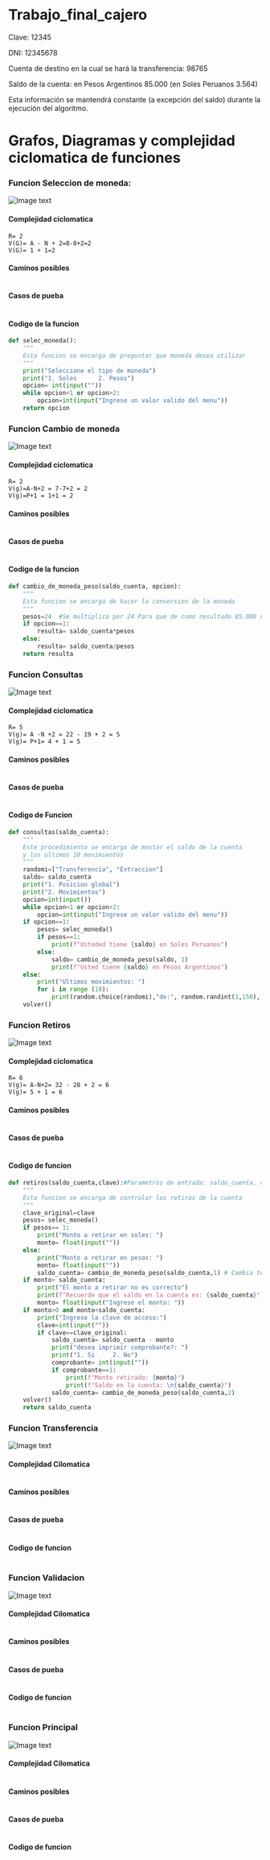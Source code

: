 # Trabajo_final_cajero
Clave: 12345

DNI: 12345678

Cuenta de destino en la cual se hará la transferencia: 98765

Saldo de la cuenta: en Pesos Argentinos 85.000 (en Soles Peruanos 3.564)

Esta información se mantendrá constante (a excepción del saldo) durante la ejecución del
algoritmo.

# Grafos, Diagramas y complejidad ciclomatica de funciones 

### Funcion Seleccion de moneda:
![Image text](https://github.com/JuannHerna/Trabajo_final_cajero/blob/main/imagenes_de_diagramas/seleccion_moneda.jpg)
#### Complejidad ciclomatica
```
R= 2
V(G)= A - N + 2=8-8+2=2
V(G)= 1 + 1=2
```
#### Caminos posibles
```
```
#### Casos de pueba
```
```
#### Codigo de la funcion
``` python
def selec_moneda():
    """
    Esta funcion se encarga de preguntar que moneda desea utilizar
    """
    print("Seleccione el tipo de moneda")
    print("1. Soles      2. Pesos")
    opcion= int(input(""))
    while opcion<1 or opcion>2:
        opcion=int(input("Ingrese un valor valido del menu"))
    return opcion
```

### Funcion Cambio de moneda
![Image text](https://github.com/JuannHerna/Trabajo_final_cajero/blob/main/imagenes_de_diagramas/cambio_de_moneda.jpg)
#### Complejidad ciclomatica
```
R= 2
V(g)=A-N+2 = 7-7+2 = 2
V(g)=P+1 = 1+1 = 2
```
#### Caminos posibles
```
```
#### Casos de pueba
```
```
#### Codigo de la funcion
``` python
def cambio_de_moneda_peso(saldo_cuenta, opcion):
    """
    Esta funcion se encarga de hacer la conversion de la moneda
    """
    pesos=24  #Se multiplica por 24 Para que de como resultado 85.000 o el resultado en pesos pedido
    if opcion==1:
        resulta= saldo_cuenta*pesos
    else:
        resulta= saldo_cuenta/pesos
    return resulta
```
### Funcion Consultas
![Image text](https://github.com/JuannHerna/Trabajo_final_cajero/blob/main/imagenes_de_diagramas/consultas.jpg)

#### Complejidad ciclomatica
```
R= 5
V(g)= A -N +2 = 22 - 19 + 2 = 5
V(g)= P+1= 4 + 1 = 5
```
#### Caminos posibles
```
```
#### Casos de pueba
```
```

#### Codigo de Funcion
```python
def consultas(saldo_cuenta):
    """
    Este procedimiento se encarga de mostar el saldo de la cuenta
    y los ultimos 10 movimientos
    """
    randomi=["Transferencia", "Extraccion"]
    saldo= saldo_cuenta
    print("1. Posicion global")
    print("2. Movimientos")
    opcion=int(input())
    while opcion<1 or opcion>2:
        opcion=int(input("Ingrese un valor valido del menu"))
    if opcion==1:
        pesos= selec_moneda()
        if pesos==1:
            print(f"Usteded tiene {saldo} en Soles Peruanos")
        else:
            saldo= cambio_de_moneda_peso(saldo, 1)
            print(f"Usted tiene {saldo} en Pesos Argentinos")
    else:
        print("Ultimos movimientos: ")
        for i in range (10):
            print(random.choice(randomi),"de:", random.randint(1,150), "pesos")
    volver()  
```
### Funcion Retiros
![Image text](https://github.com/JuannHerna/Trabajo_final_cajero/blob/main/imagenes_de_diagramas/retiros.jpg)
#### Complejidad ciclomatica
```
R= 6
V(g)= A-N+2= 32 - 28 + 2 = 6
V(g)= 5 + 1 = 6
```
#### Caminos posibles
```
```
#### Casos de pueba
```
```

#### Codigo de funcion
``` python
def retiros(saldo_cuenta,clave):#Parametros de entrada: saldo_cuenta, clave
    """
    Esta funcion se encarga de controlar los retiros de la cuenta
    """
    clave_original=clave
    pesos= selec_moneda()
    if pesos== 1:
        print("Monto a retirar en soles: ")
        monto= float(input(""))
    else:
        print("Monto a retirar en pesos: ")
        monto= float(input(""))
        saldo_cuenta= cambio_de_moneda_peso(saldo_cuenta,1) # Cambia todo el monto a pesos argentinos
    if monto> saldo_cuenta:
        print("El monto a retirar no es correcto")
        print(f"Recuerde que el saldo en la cuenta es: {saldo_cuenta}")
        monto= float(input("Ingrese el monto: "))
    if monto>0 and monto<saldo_cuenta:
        print("Ingrese la clave de acceso:")
        clave=int(input(""))
        if clave==clave_original:
            saldo_cuenta= saldo_cuenta - monto
            print("desea imprimir comprobante?: ")
            print("1. Si     2. No")
            comprobante= int(input(""))
            if comprobante==1:
                print(f"Monto retirado: {monto}")
                print(f"Saldo en la cuenta: \n{saldo_cuenta}")
            saldo_cuenta= cambio_de_moneda_peso(saldo_cuenta,2)
    volver()
    return saldo_cuenta
```
### Funcion Transferencia
![Image text]()
#### Complejidad Cilomatica
```
```
#### Caminos posibles
```
```
#### Casos de pueba
```
```

#### Codigo de funcion
```python
```
### Funcion Validacion
![Image text]()
#### Complejidad Cilomatica
```
```
#### Caminos posibles
```
```
#### Casos de pueba
```
```

#### Codigo de funcion
```python
```
### Funcion Principal
![Image text]()
#### Complejidad Cilomatica
```
```
#### Caminos posibles
```
```
#### Casos de pueba
```
```

#### Codigo de funcion
```python
```
